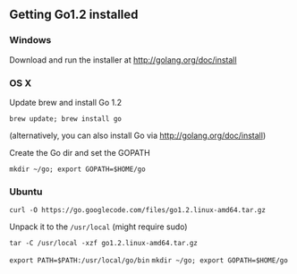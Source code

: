 ## Getting Go1.2 installed

### Windows 

Download and run the installer at http://golang.org/doc/install


### OS X

Update brew and install Go 1.2 

`brew update; brew install go`

(alternatively, you can also install Go via http://golang.org/doc/install)

Create the Go dir and set the GOPATH

`mkdir ~/go; export GOPATH=$HOME/go`


### Ubuntu

`curl -O https://go.googlecode.com/files/go1.2.linux-amd64.tar.gz`

Unpack it to the `/usr/local` (might require sudo)

`tar -C /usr/local -xzf go1.2.linux-amd64.tar.gz`

`export PATH=$PATH:/usr/local/go/bin`
`mkdir ~/go; export GOPATH=$HOME/go`